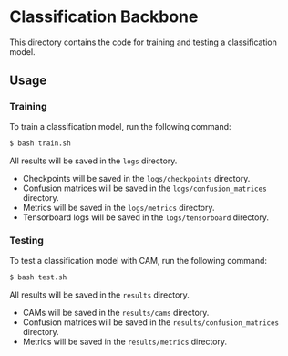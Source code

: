 # Classification Backbone

This directory contains the code for training and testing a classification model.

## Usage

### Training
To train a classification model, run the following command:

```bash
$ bash train.sh
```

All results will be saved in the `logs` directory.
- Checkpoints will be saved in the `logs/checkpoints` directory.
- Confusion matrices will be saved in the `logs/confusion_matrices` directory.
- Metrics will be saved in the `logs/metrics` directory.
- Tensorboard logs will be saved in the `logs/tensorboard` directory.

### Testing

To test a classification model with CAM, run the following command:

```bash
$ bash test.sh
```

All results will be saved in the `results` directory.
- CAMs will be saved in the `results/cams` directory.
- Confusion matrices will be saved in the `results/confusion_matrices` directory.
- Metrics will be saved in the `results/metrics` directory.
